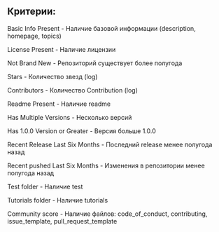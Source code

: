 ## Критерии:
Basic Info Present - Наличие базовой информации (description, homepage, topics)

License Present -	Наличие лицензии

Not Brand New -	Репозиторий существует более полугода

Stars -	Количество звезд (log)

Contributors -	Количество Contribution (log)

Readme Present -	Наличие readme

Has Multiple Versions -	Несколько версий

Has 1.0.0 Version or Greater -	Версия больше 1.0.0

Recent Release Last Six Months -	Последний release менее полугода назад

Recent pushed Last Six Months -	Изменения в репозитории менее полугода назад

Test folder -	Наличие test

Tutorials folder -	Наличие tutorials

Community score - Наличие файлов: code_of_conduct, contributing, issue_template, pull_request_template
